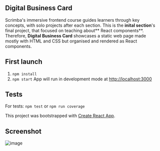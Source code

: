 ## Digital Business Card
Scrimba's immersive frontend course guides learners through key concepts, with solo projects after each section. 
This is the **inital section**'s final project, that focused on teaching about** React components**. 
Therefore, **Digital Business Card** showcases a static web page made mostly with HTML and CSS but organised and rendered as React components.


## First launch
1) `npm install`
2) `npm start`
App will run in development mode at [http://localhost:3000](http://localhost:3000) 
## Tests
For tests: `npm test` or `npm run coverage`

This project was bootstrapped with [Create React App](https://github.com/facebook/create-react-app).

## Screenshot
![image](https://github.com/Mihairz/Scrimba-React-1-Digital_business_card/assets/101760974/f61cf7e2-881a-4164-adc6-49483ade5661)
